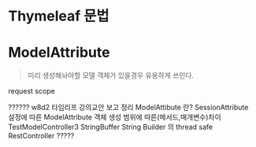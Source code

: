 # Thymeleaf 문법

# ModelAttribute
> 미리 생성해놔야할 모델 객체가 있을경우 유용하게 쓰인다.

request scope



??????
w8d2 타임리프 강의교안 보고 정리
ModelAttibute 란?
SessionAttribute 설정에 따른 ModelAttribute 객체 생성 범위에 따른(메서드,매개변수)차이
TestModelController3
StringBuffer String Builder 의 thread safe
RestController
?????
